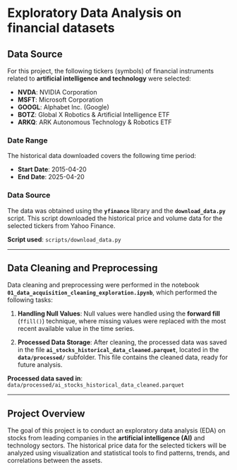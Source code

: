 # Exploratory Data Analysis on financial datasets


## Data Source

For this project, the following tickers (symbols) of financial instruments related to **artificial intelligence and technology** were selected:

- **NVDA**: NVIDIA Corporation
- **MSFT**: Microsoft Corporation
- **GOOGL**: Alphabet Inc. (Google)
- **BOTZ**: Global X Robotics & Artificial Intelligence ETF
- **ARKQ**: ARK Autonomous Technology & Robotics ETF

### Date Range

The historical data downloaded covers the following time period:

- **Start Date**: 2015-04-20
- **End Date**: 2025-04-20

### Data Source

The data was obtained using the **`yfinance`** library and the **`download_data.py`** script. This script downloaded the historical price and volume data for the selected tickers from Yahoo Finance.

**Script used**: `scripts/download_data.py`

---

## Data Cleaning and Preprocessing

Data cleaning and preprocessing were performed in the notebook **`01_data_acquisition_cleaning_exploration.ipynb`**, which performed the following tasks:

1. **Handling Null Values**: Null values were handled using the **forward fill** (`ffill()`) technique, where missing values were replaced with the most recent available value in the time series.

2. **Processed Data Storage**: After cleaning, the processed data was saved in the file **`ai_stocks_historical_data_cleaned.parquet`**, located in the **`data/processed/`** subfolder. This file contains the cleaned data, ready for future analysis.

**Processed data saved in**: `data/processed/ai_stocks_historical_data_cleaned.parquet`

---

## Project Overview

The goal of this project is to conduct an exploratory data analysis (EDA) on stocks from leading companies in the **artificial intelligence (AI)** and technology sectors. The historical price data for the selected tickers will be analyzed using visualization and statistical tools to find patterns, trends, and correlations between the assets.
